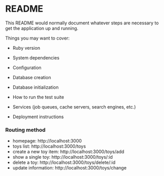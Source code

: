 # README

This README would normally document whatever steps are necessary to get the
application up and running.

Things you may want to cover:

* Ruby version

* System dependencies

* Configuration

* Database creation

* Database initialization

* How to run the test suite

* Services (job queues, cache servers, search engines, etc.)

* Deployment instructions

### Routing method

- homepage: http://localhost:3000
- toys list: http://localhost:3000/toys
- create a new toy item: http://localhost:3000/toys/add
- show a single toy: http://localhost:3000/toys/:id
- delete a toy: http://localhost:3000/toys/delete/:id
- update information: http://localhost:3000/toys/change
